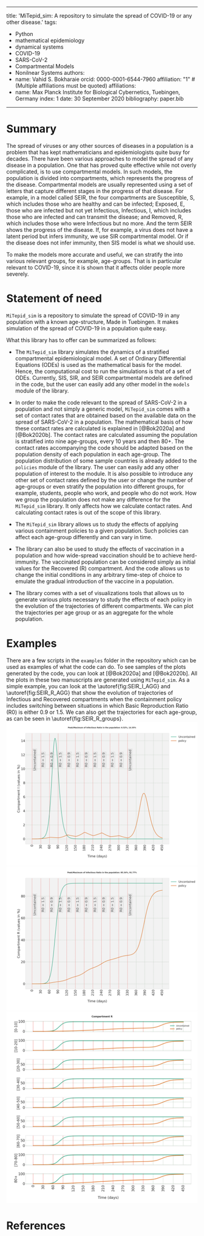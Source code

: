 
---
title: 'MiTepid_sim: A repository to simulate the spread of COVID-19 or any other disease.'
tags:
  - Python
  - mathematical epidemiology
  - dynamical systems
  - COVID-19
  - SARS-CoV-2
  - Compartmental Models
  - Nonilnear Systems
authors:
  - name: Vahid S. Bokharaie
    orcid: 0000-0001-6544-7960
    affiliation: "1" # (Multiple affiliations must be quoted)
affiliations:
 - name: Max Planck Institute for Biological Cybernetics, Tuebingen, Germany
   index: 1
date: 30 September 2020
bibliography: paper.bib
---

# Summary

The spread of viruses or any other sources of diseases in a population is a problem that has kept mathematicians and epidemiologists quite busy for decades. There have been various approaches to model the spread of any disease in a population. One that has proved quite effective while not overly complicated, is to use compartmental models. In such models, the population is divided into compartments, which represents the progress of the disease. Compartmental models are usually represented using a set of letters that capture different stages in the progress of that disease. For example, in a model called SEIR, the four compartments are Susceptible, S, which includes those who are healthy and can be infected; Exposed, E, those who are infected but not yet Infectious, Infectious, I, which includes those who are infected and can transmit the disease; and Removed, R, which includes those who were Infectious but no more. And the term SEIR shows the progress of the disease. If, for example, a virus does not have a latent period but infers immunity, we use SIR compartmental model. Or if the disease does not infer immunity, then SIS model is what we should use.

To make the models more accurate and useful, we can stratify the into various relevant groups, for example, age-groups. That is in particular relevant to COVID-19, since it is shown that it affects older people more severely. 

 
# Statement of need
`MiTepid_sim` is a repository to simulate the spread of COVID-19 in any population with a known age-structure, Made in Tuebingen. It makes simulation of the spread of COVID-19 in a population quite easy. 

What this library has to offer can be summarized as follows:

* The `MiTepid_sim` library simulates the dynamics of a stratified compartmental epidemiological model. A set of Ordinary Differential Equations (ODEs) is used as the mathematical basis for the model. Hence, the computational cost to run the simulations is that of a set of ODEs. Currently, SIS, SIR, and SEIR compartmental models are defined in the code, but the user can easily add any other model in the `models` module of the library.


* In order to make the code relevant to the spread of SARS-CoV-2 in a population and not simply a generic model,  `MiTepid_sim` comes with a set of contact rates that are obtained based on the available data on the spread of SARS-CoV-2 in a population. The mathematical basis of how these contact rates are calculated is explained in [@Bok2020a] and [@Bok2020b]. The contact rates are calculated assuming the population is stratified into nine age-groups, every 10 years and then 80+. The contact rates accompanying the code should be adapted based on the population density of each population in each age-group. The population distribution of some sample countries is already added to the `policies` module of the library. The user can easily add any other population of interest to the module. It is also possible to introduce any other set of contact rates defined by the user or change the number of age-groups or even stratify the population into different groups, for example, students, people who work, and people who do not work. How we group the population does not make any difference for the `MiTepid_sim` library. It only affects how we calculate contact rates. And calculating contact rates is out of the scope of this library. 

* The `MiTepid_sim` library allows us to study the effects of applying various containment policies to a given population. Such policies can affect each age-group differently and can vary in time.

* The library can also be used to study the effects of vaccination in a population and how wide-spread vaccination should be to achieve herd-immunity. The vaccinated population can be considered simply as initial values for the Recovered (R) compartment. And the code allows us to change the initial conditions in any arbitrary time-step of choice to emulate the gradual introduction of the vaccine in a population.

* The library comes with a set of visualizations tools that allows us to generate various plots necessary to study the effects of each policy in the evolution of the trajectories of different compartments. We can plot the trajectories per age group or as an aggregate for the whole population.


# Examples
There are a few scripts in the `examples` folder in the repository which can be used as examples of what the code can do. To see samples of the plots generated by the code, you can look at [@Bok2020a] and [@Bok2020b]. All the plots in these two manuscripts are generated using `MiTepid_sim`. As a simple example, you can look at the \autoref{fig:SEIR_I_AGG} and \autoref{fig:SEIR_R_AGG} that show the evolution of trajectories of Infectious and Recovered compartments when the containment policy includes switching between situations in which Basic Reproduction Ratio (R0) is either 0.9 or 1.5. We can also get the trajectories for each age-group, as can be seen in \autoref{fig:SEIR_R_groups}.
![Aggregate Infectious compartment trajectory of a sample population when containment policy is to switch between cases in which R0=0.9 and R0=1.5.\label{fig:SEIR_I_AGG}](./SEIR_I_AGG.png)
![Aggregate Recovered compartment trajectory of a sample population when containment policy is to switch between cases in which R0=0.9 and R0=1.5.\label{fig:SEIR_R_AGG}](./SEIR_R_AGG.png)
![Recovered compartment trajectories per age-group.\label{fig:SEIR_R_groups}](./SEIR_R_groups.png)


# References

